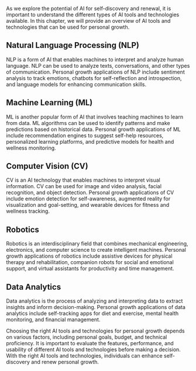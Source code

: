 
As we explore the potential of AI for self-discovery and renewal, it is important to understand the different types of AI tools and technologies available. In this chapter, we will provide an overview of AI tools and technologies that can be used for personal growth.

Natural Language Processing (NLP)
---------------------------------

NLP is a form of AI that enables machines to interpret and analyze human language. NLP can be used to analyze texts, conversations, and other types of communication. Personal growth applications of NLP include sentiment analysis to track emotions, chatbots for self-reflection and introspection, and language models for enhancing communication skills.

Machine Learning (ML)
---------------------

ML is another popular form of AI that involves teaching machines to learn from data. ML algorithms can be used to identify patterns and make predictions based on historical data. Personal growth applications of ML include recommendation engines to suggest self-help resources, personalized learning platforms, and predictive models for health and wellness monitoring.

Computer Vision (CV)
--------------------

CV is an AI technology that enables machines to interpret visual information. CV can be used for image and video analysis, facial recognition, and object detection. Personal growth applications of CV include emotion detection for self-awareness, augmented reality for visualization and goal-setting, and wearable devices for fitness and wellness tracking.

Robotics
--------

Robotics is an interdisciplinary field that combines mechanical engineering, electronics, and computer science to create intelligent machines. Personal growth applications of robotics include assistive devices for physical therapy and rehabilitation, companion robots for social and emotional support, and virtual assistants for productivity and time management.

Data Analytics
--------------

Data analytics is the process of analyzing and interpreting data to extract insights and inform decision-making. Personal growth applications of data analytics include self-tracking apps for diet and exercise, mental health monitoring, and financial management.

Choosing the right AI tools and technologies for personal growth depends on various factors, including personal goals, budget, and technical proficiency. It is important to evaluate the features, performance, and usability of different AI tools and technologies before making a decision. With the right AI tools and technologies, individuals can enhance self-discovery and renew personal growth.
